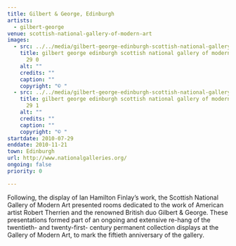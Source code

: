 ```yaml
---
title: Gilbert & George, Edinburgh
artists:
  - gilbert-george
venue: scottish-national-gallery-of-modern-art
images:
  - src: ../../media/gilbert-george-edinburgh-scottish-national-gallery-of-modern-art-2010-07-29-0.webp
    title: gilbert george edinburgh scottish national gallery of modern art 2010 07
      29 0
    alt: ""
    credits: ""
    caption: ""
    copyright: "© "
  - src: ../../media/gilbert-george-edinburgh-scottish-national-gallery-of-modern-art-2010-07-29-1.webp
    title: gilbert george edinburgh scottish national gallery of modern art 2010 07
      29 1
    alt: ""
    credits: ""
    caption: ""
    copyright: "© "
startdate: 2010-07-29
enddate: 2010-11-21
town: Edinburgh
url: http://www.nationalgalleries.org/
ongoing: false
priority: 0

---
```


Following, the display of Ian Hamilton Finlay’s work, the Scottish National Gallery of Modern Art presented rooms dedicated to the work of American artist Robert Therrien and the renowned British duo Gilbert & George. These presentations formed part of an ongoing and extensive re-hang of the twentieth- and twenty-first- century permanent collection displays at the Gallery of Modern Art, to mark the fiftieth anniversary of the gallery.